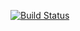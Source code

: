 [![Build Status](https://travis-ci.com/acanongo/MyGroceries.svg?branch=master)](https://travis-ci.com/acanongo/MyGroceries)
